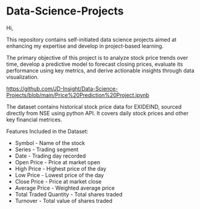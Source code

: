 # Data-Science-Projects
Hi,

This repository contains self-initiated data science projects aimed at enhancing my expertise and develop in project-based learning.

The primary objective of this project is to analyze stock price trends over time, develop a predictive model to forecast closing prices, evaluate its performance using key metrics, and derive actionable insights through data visualization.

https://github.com/JD-Insight/Data-Science-Projects/blob/main/Price%20Prediction%20Project.ipynb

The dataset contains historical stock price data for EXIDEIND, sourced directly from NSE using python API. It covers daily stock prices and other key financial metrices.

Features Included in the Dataset:

* Symbol - Name of the stock
* Series - Trading segment
* Date - Trading day recorded
* Open Price - Price at market open
* High Price - Highest price of the day
* Low Price - Lowest price of the day
* Close Price - Price at market close
* Average Price - Weighted average price
* Total Traded Quantity - Total shares traded
* Turnover - Total value of shares traded






